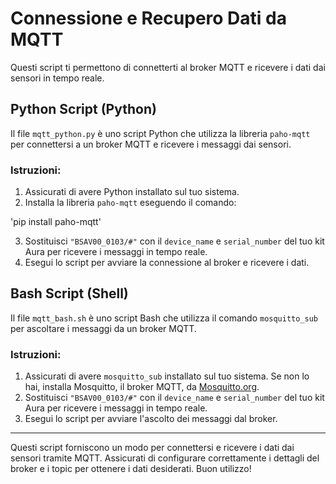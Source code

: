 # Connessione e Recupero Dati da MQTT

Questi script ti permettono di connetterti al broker MQTT e ricevere i dati dai sensori in tempo reale.

## Python Script (Python)

Il file `mqtt_python.py` è uno script Python che utilizza la libreria `paho-mqtt` per connettersi a un broker MQTT e ricevere i messaggi dai sensori. 

### Istruzioni:

1. Assicurati di avere Python installato sul tuo sistema.
2. Installa la libreria `paho-mqtt` eseguendo il comando: 

'pip install paho-mqtt'

3. Sostituisci `"BSAV00_0103/#"` con il `device_name` e `serial_number` del tuo kit Aura per ricevere i messaggi in tempo reale.
4. Esegui lo script per avviare la connessione al broker e ricevere i dati.

## Bash Script (Shell)

Il file `mqtt_bash.sh` è uno script Bash che utilizza il comando `mosquitto_sub` per ascoltare i messaggi da un broker MQTT.

### Istruzioni:

1. Assicurati di avere `mosquitto_sub` installato sul tuo sistema. Se non lo hai, installa Mosquitto, il broker MQTT, da [Mosquitto.org](https://mosquitto.org/download/).
2. Sostituisci `"BSAV00_0103/#"` con il `device_name` e `serial_number` del tuo kit Aura per ricevere i messaggi in tempo reale.
3. Esegui lo script per avviare l'ascolto dei messaggi dal broker.

---

Questi script forniscono un modo per connettersi e ricevere i dati dai sensori tramite MQTT. Assicurati di configurare correttamente i dettagli del broker e i topic per ottenere i dati desiderati. Buon utilizzo!
